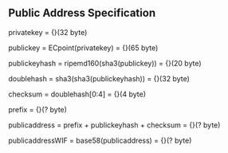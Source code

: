 ## Public Address Specification
privatekey = {}(32 byte)

publickey = ECpoint(privatekey) = {}(65 byte)

publickeyhash = ripemd160(sha3(publickey)) = {}(20 byte)

doublehash = sha3(sha3(publickeyhash)) = {}(32 byte)

checksum = doublehash[0:4] = {}(4 byte)

prefix = {}(? byte)

publicaddress = prefix + publickeyhash + checksum = {}(? byte)

publicaddressWIF = base58(publicaddress) = {}(? byte)
